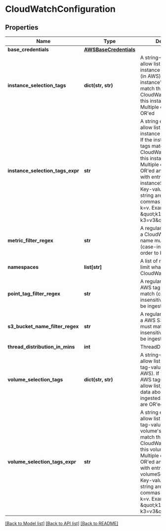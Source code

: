 # CloudWatchConfiguration

## Properties
Name | Type | Description | Notes
------------ | ------------- | ------------- | -------------
**base_credentials** | [**AWSBaseCredentials**](AWSBaseCredentials.md) |  | [optional] 
**instance_selection_tags** | **dict(str, str)** | A string-&gt;string map of allow list of AWS instance tag-value pairs (in AWS).  If the instance&#39;s AWS tags match this allow list, CloudWatch data about this instance is ingested.  Multiple entries are OR&#39;ed | [optional] 
**instance_selection_tags_expr** | **str** | A string expressing the allow list of AWS instance tag-value pairs.  If the instance&#39;s AWS tags match this allow list, CloudWatch data about this instance is ingested.  Multiple entries are OR&#39;ed and also OR&#39;ed with entries from instanceSelectionTags.  Key-value pairs in the string are separated by commas and in the form k&#x3D;v.  Example: \&quot;k1&#x3D;v1, k1&#x3D;v2, k3&#x3D;v3\&quot;. | [optional] 
**metric_filter_regex** | **str** | A regular expression that a CloudWatch metric name must match (case-insensitively) in order to be ingested | [optional] 
**namespaces** | **list[str]** | A list of namespace that limit what we query from CloudWatch. | [optional] 
**point_tag_filter_regex** | **str** | A regular expression that AWS tag key name must match (case-insensitively) in order to be ingested | [optional] 
**s3_bucket_name_filter_regex** | **str** | A regular expression that a AWS S3 Bucket name must match (case-insensitively) in order to be ingested | [optional] 
**thread_distribution_in_mins** | **int** | ThreadDistributionInMins | [optional] 
**volume_selection_tags** | **dict(str, str)** | A string-&gt;string map of allow list of AWS volume tag-value pairs (in AWS).  If the volume&#39;s AWS tags match this allow list, CloudWatch data about this volume is ingested.  Multiple entries are OR&#39;ed | [optional] 
**volume_selection_tags_expr** | **str** | A string expressing the allow list of AWS volume tag-value pairs.  If the volume&#39;s AWS tags match this allow list, CloudWatch data about this volume is ingested.  Multiple entries are OR&#39;ed and also OR&#39;ed with entries from volumeSelectionTags.  Key-value pairs in the string are separated by commas and in the form k&#x3D;v.  Example: \&quot;k1&#x3D;v1, k1&#x3D;v2, k3&#x3D;v3\&quot;. | [optional] 

[[Back to Model list]](../README.md#documentation-for-models) [[Back to API list]](../README.md#documentation-for-api-endpoints) [[Back to README]](../README.md)


